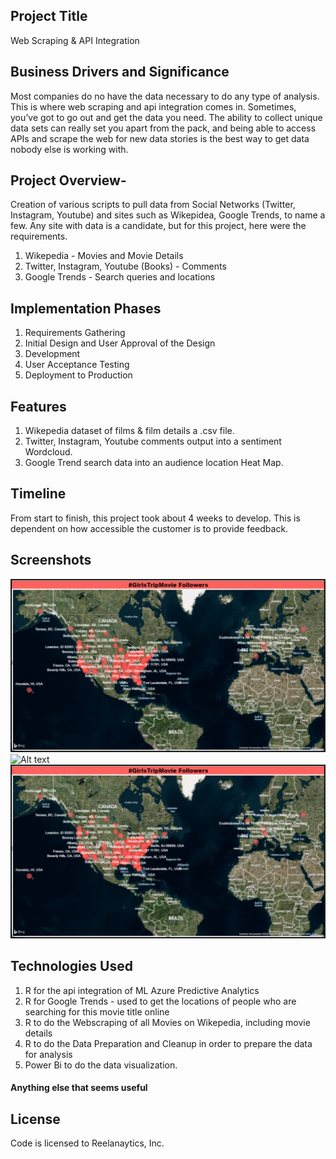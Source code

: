 

## Project Title 
Web Scraping & API Integration

## Business Drivers and Significance
Most companies do no have the data necessary to do any type of analysis. This is where web scraping and api integration comes in. Sometimes, you’ve got to go out and get the data you need. The ability to collect unique data sets can really set you apart from the pack, and being able to access APIs and scrape the web for new data stories is the best way to get data nobody else is working with.

## Project Overview- 
Creation of various scripts to pull data from Social Networks (Twitter, Instagram, Youtube) and sites such as Wikepidea, Google Trends, to name a few. Any site with data is a candidate, but for this project, here were the requirements.

1. Wikepedia -  Movies and Movie Details 
2. Twitter, Instagram, Youtube (Books) - Comments
3. Google Trends - Search queries and locations

## Implementation Phases
1. Requirements Gathering
2. Initial Design and User Approval of the Design
3. Development
4. User Acceptance Testing
5. Deployment to Production

## Features
1. Wikepedia dataset of films & film details a .csv file.
2. Twitter, Instagram, Youtube comments output into a sentiment Wordcloud.
3. Google Trend search data into an audience location Heat Map.

## Timeline
From start to finish, this project took about 4 weeks to develop. This is dependent on how accessible the customer is to provide feedback.

## Screenshots
![Alt text](/web_scraping/Movie_Followers_Map.PNG?raw=true "Movie Followers gathered From Google Trends")
![Alt text](/web_scraping/wordclouds.PNG?raw=true "Sentiment Around Books")
![Alt text](/web_scraping/movie_followers_map.PNG?raw=true "Google Trends R script to pull locations from search queries")


## Technologies Used
1. R for the api integration of ML Azure Predictive Analytics
2. R for Google Trends - used to get the locations of people who are searching for this movie title online
3. R to do the Webscraping of all Movies on Wikepedia, including movie details
4. R to do the Data Preparation and Cleanup in order to prepare the data for analysis
5. Power Bi to do the data visualization.

#### Anything else that seems useful

## License
Code is licensed to Reelanaytics, Inc.


